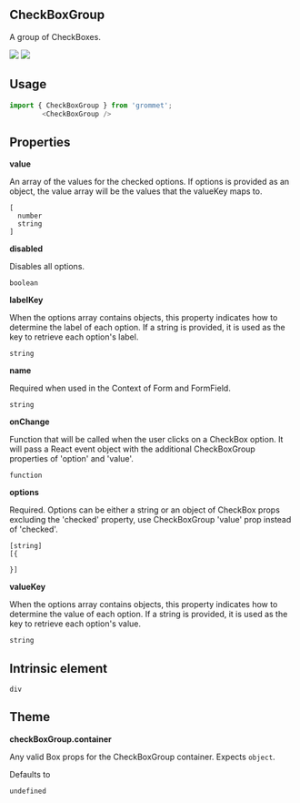 ## CheckBoxGroup
A group of CheckBoxes.

[![](https://cdn-images-1.medium.com/fit/c/120/120/1*TD1P0HtIH9zF0UEH28zYtw.png)](https://storybook.grommet.io/?selectedKind=Input-CheckBoxGroup&full=0&stories=1&panelRight=0) [![](https://codesandbox.io/static/img/play-codesandbox.svg)](https://codesandbox.io/s/github/grommet/grommet-sandbox?initialpath=/checkboxgroup&module=%2Fsrc%2FCheckBoxGroup.js)
## Usage

```javascript
import { CheckBoxGroup } from 'grommet';
        <CheckBoxGroup />
```

## Properties

**value**

An array of the values for the checked options. 
      If options is provided as an object, the value array will be the values 
     that the valueKey maps to.

```
[
  number
  string
]
```

**disabled**

Disables all options.

```
boolean
```

**labelKey**

When the options array contains objects, this property indicates how
        to determine the label of each option. If a string is
        provided, it is used as the key to retrieve each option's label.

```
string
```

**name**

Required when used in the Context of Form and FormField.

```
string
```

**onChange**

Function that will be called when the user clicks on a CheckBox option. 
      It will pass a React event object with the additional CheckBoxGroup 
      properties of 'option' and 'value'.

```
function
```

**options**

Required. Options can be either a string or an object of CheckBox props 
      excluding the 'checked' property, use CheckBoxGroup 'value' prop instead 
      of 'checked'.

```
[string]
[{

}]
```

**valueKey**

When the options array contains objects, this property indicates how
        to determine the value of each option. If a string is provided, 
        it is used as the key to retrieve each option's value.

```
string
```
  
## Intrinsic element

```
div
```
## Theme
  
**checkBoxGroup.container**

Any valid Box props for the CheckBoxGroup container. Expects `object`.

Defaults to

```
undefined
```

